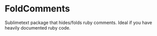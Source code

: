 # FoldComments

Sublimetext package that hides/folds ruby comments. Ideal if you have heavily documented ruby code.

